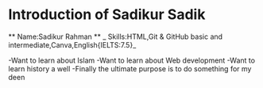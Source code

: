 # Introduction of Sadikur Sadik
** Name:Sadikur Rahman **
_ Skills:HTML,Git & GitHub basic and intermediate,Canva,English{IELTS:7.5}_

-Want to learn  about Islam
-Want to learn about Web development
-Want to learn history a well
-Finally the ultimate purpose is to do something for my deen

